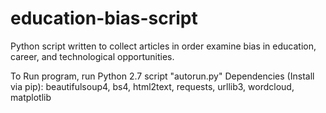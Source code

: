 # education-bias-script
Python script written to collect articles in order examine bias in education, career, and technological opportunities.

To Run program, run Python 2.7 script "autorun.py"
Dependencies (Install via pip): beautifulsoup4, bs4, html2text, requests, urllib3, wordcloud, matplotlib

